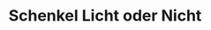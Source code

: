 ---
title: "Schenkel Licht oder Nicht"
url: /voecklabruck/schenkel-licht-oder-nicht/
shop: Warenhaus
---
